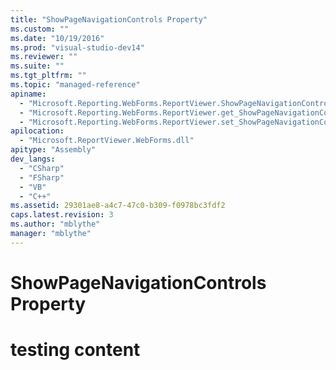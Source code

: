 ```yaml
---
title: "ShowPageNavigationControls Property"
ms.custom: ""
ms.date: "10/19/2016"
ms.prod: "visual-studio-dev14"
ms.reviewer: ""
ms.suite: ""
ms.tgt_pltfrm: ""
ms.topic: "managed-reference"
apiname: 
  - "Microsoft.Reporting.WebForms.ReportViewer.ShowPageNavigationControls"
  - "Microsoft.Reporting.WebForms.ReportViewer.get_ShowPageNavigationControls"
  - "Microsoft.Reporting.WebForms.ReportViewer.set_ShowPageNavigationControls"
apilocation: 
  - "Microsoft.ReportViewer.WebForms.dll"
apitype: "Assembly"
dev_langs: 
  - "CSharp"
  - "FSharp"
  - "VB"
  - "C++"
ms.assetid: 29301ae8-a4c7-47c0-b309-f0978bc3fdf2
caps.latest.revision: 3
ms.author: "mblythe"
manager: "mblythe"
---
```

# ShowPageNavigationControls Property
# testing content